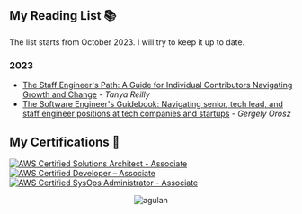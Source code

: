 ## My Reading List 📚
The list starts from October 2023. I will try to keep it up to date.
### 2023
- [The Staff Engineer's Path: A Guide for Individual Contributors Navigating Growth and Change](https://a.co/d/5SJdj7b) - *Tanya Reilly*
- [The Software Engineer's Guidebook: Navigating senior, tech lead, and staff engineer positions at tech companies and startups](https://a.co/d/gtJkU63) - *Gergely Orosz*

## My Certifications 🌱

[![AWS Certified Solutions Architect - Associate](https://images.credly.com/size/200x200/images/0e284c3f-5164-4b21-8660-0d84737941bc/image.png)](https://www.credly.com/badges/24bba1ee-6f53-42d0-8906-9426ce158bcc "AWS Certified Solutions Architect - Associate")
[![AWS Certified Developer – Associate](https://images.credly.com/size/200x200/images/b9feab85-1a43-4f6c-99a5-631b88d5461b/image.png)](https://www.credly.com/badges/d4ca54d7-775f-4913-91cd-234fb9508b50 "AWS Certified Developer – Associate")
[![AWS Certified SysOps Administrator - Associate](https://images.credly.com/size/200x200/images/f0d3fbb9-bfa7-4017-9989-7bde8eaf42b1/image.png)](https://www.credly.com/badges/39e08996-269e-444b-a06d-ba65752cd5fb "AWS Certified SysOps Administrator – Associate")

<p align="center"> <img src="https://komarev.com/ghpvc/?username=agulan" alt="agulan" /> </p>
